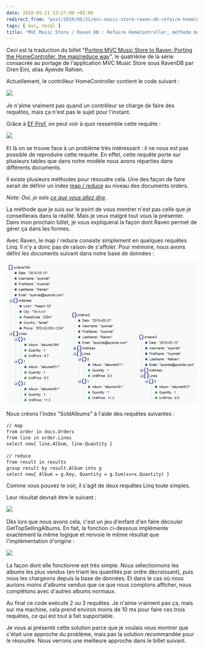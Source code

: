 ```yaml
---
date: 2010-05-21 13:27:00 +02:00
redirect_from: "post/2010/05/21/mvc-music-store-raven-db-refaire-homecontroller-methode-map-reduce"
tags: [ mvc, nosql ]
title: "MVC Music Store / Raven DB : Refaire HomeController, méthode map/reduce"
---
```


<div class="encart">

Ceci est la traduction du billet "[Porting MVC Music Store to Raven: Porting the HomeController, the map/reduce way](http://ayende.com/Blog/archive/2010/05/21/porting-mvc-music-store-to-raven-porting-the-homecontroller-the.aspx)", le quatrième de la série consacrée au portage de l'application MVC Music Store sous RavenDB par Oren Eini, alias Ayende Rahien.

</div>

Actuellement, le contrôleur HomeController contient le code
suivant :

![](http://ayende.com/Blog/images/ayende_com/Blog/WindowsLiveWriter/PortingMVCMusicStoretoRavenPortingtheHom_1FB9/image_2.png)

Je n'aime vraiment pas quand un contrôleur se charge de faire des requêtes,
mais ça n'est pas le sujet pour l'instant.

Grâce à [EF Prof](http://efprof.com/), on peut voir
à quoi ressemble cette requête :

![](http://ayende.com/Blog/images/ayende_com/Blog/WindowsLiveWriter/PortingMVCMusicStoretoRavenPortingtheHom_1FB9/image_thumb_1.png)

Et là on se trouve face à un problème très intéressant : il ne nous est
pas possible de reproduire cette requête. En effet, cette requête porte sur
plusieurs tables que dans notre modèle nous avons réparties dans différents
documents.

Il existe plusieurs méthodes pour résoudre cela. Une des façon de faire
serait de définir un index [map / reduce](http://ayende.com/Blog/archive/2010/03/14/map-reduce-ndash-a-visual-explanation.aspx) au niveau des documents orders.

*Note: Oui, je sais [ce que vous allez dire](http://browsertoolkit.com/fault-tolerance.png).*

La méthode que je suis sur le point de vous montrer n'est pas celle que je
conseillerais dans la réalité. Mais je veux malgré tout vous la présenter. Dans
mon prochain billet, je vous expliquerai la façon dont Raven permet de gérer ça
dans les formes.

Avec Raven, le map / reduce consiste simplement en quelques requêtes Linq.
Il n'y a donc pas de raison de s'affoler. Pour mémoire, nous avons défini les
documents suivant dans notre base de données :

![](/public/2010/ravendb4.png)

Nous créons l'index "SoldAlbums" à l'aide des requêtes suivantes :

```
// map
from order in docs.Orders
from line in order.Lines
select new{ line.Album, line.Quantity }

// reduce
from result in results
group result by result.Album into g
select new{ Album = g.Key, Quantity = g.Sum(x=>x.Quantity) }
```

Comme vous pouvez le voir, il s'agit de deux requêtes Linq toute
simples.

Leur résultat devrait être le suivant :

![](http://ayende.com/Blog/images/ayende_com/Blog/WindowsLiveWriter/PortingMVCMusicStoretoRavenPortingtheHom_1FB9/image_thumb_4.png)

Dès lors que nous avons cela, c'est un jeu d'enfant d'en faire découler
GetTopSellingAlbums. En fait, la fonction ci-dessous implémente exactement la
même logique et renvoie le même résultat que l'implémentation
d'origine :

![](http://ayende.com/Blog/images/ayende_com/Blog/WindowsLiveWriter/PortingMVCMusicStoretoRavenPortingtheHom_1FB9/image_thumb_6.png)

La façon dont elle fonctionne est très simple. Nous sélectionnons les albums
les plus vendus (en triant les quantités par ordre décroissant), puis nous les
chargeons depuis la base de données. Et dans le cas où nous aurions moins
d'albums vendus que ce que nous comptons afficher, nous complétons avec
d'autres albums normaux.

Au final ce code exécute 2 ou 3 requêtes. Je n'aime vraiment pas ça, mais
sur ma machine, cela prend environ moins de 10 ms pour faire ces trois
requêtes, ce qui est tout à fait supportable.

Je vous ai présenté cette solution parce que je voulais vous montrer que
c'était une approche du problème, mais pas la solution recommandée pour le
résoudre. Nous verrons une meilleure approche dans le billet suivant.
